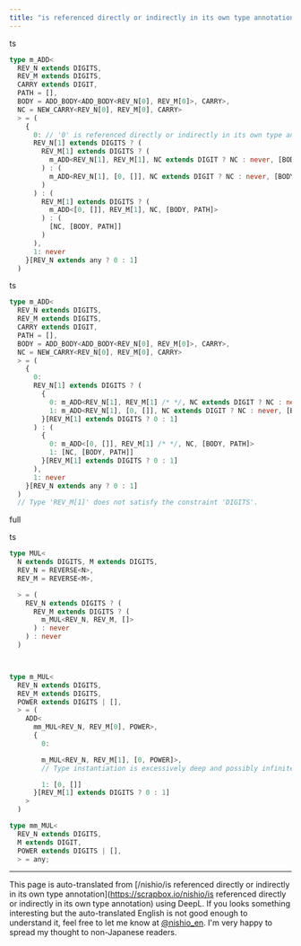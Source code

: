 ```yaml
---
title: "is referenced directly or indirectly in its own type annotation"
---
```


ts

```typescript
type m_ADD<
  REV_N extends DIGITS,
  REV_M extends DIGITS,
  CARRY extends DIGIT,
  PATH = [],
  BODY = ADD_BODY<ADD_BODY<REV_N[0], REV_M[0]>, CARRY>,
  NC = NEW_CARRY<REV_N[0], REV_M[0], CARRY>
  > = (
    {
      0: // '0' is referenced directly or indirectly in its own type annotation.
      REV_N[1] extends DIGITS ? (
        REV_M[1] extends DIGITS ? (
          m_ADD<REV_N[1], REV_M[1], NC extends DIGIT ? NC : never, [BODY, PATH]>
        ) : (
          m_ADD<REV_N[1], [0, []], NC extends DIGIT ? NC : never, [BODY, PATH]>
        )
      ) : (
        REV_M[1] extends DIGITS ? (
          m_ADD<[0, []], REV_M[1], NC, [BODY, PATH]>
        ) : (
          [NC, [BODY, PATH]]
        )
      ),
      1: never
    }[REV_N extends any ? 0 : 1]
  )
```


ts

```typescript
type m_ADD<
  REV_N extends DIGITS,
  REV_M extends DIGITS,
  CARRY extends DIGIT,
  PATH = [],
  BODY = ADD_BODY<ADD_BODY<REV_N[0], REV_M[0]>, CARRY>,
  NC = NEW_CARRY<REV_N[0], REV_M[0], CARRY>
  > = (
    {
      0:
      REV_N[1] extends DIGITS ? (
        {
          0: m_ADD<REV_N[1], REV_M[1] /* */, NC extends DIGIT ? NC : never, [BODY, PATH]>
          1: m_ADD<REV_N[1], [0, []], NC extends DIGIT ? NC : never, [BODY, PATH]>
        }[REV_M[1] extends DIGITS ? 0 : 1]
      ) : (
        {
          0: m_ADD<[0, []], REV_M[1] /* */, NC, [BODY, PATH]>
          1: [NC, [BODY, PATH]]
        }[REV_M[1] extends DIGITS ? 0 : 1]
      ),
      1: never
    }[REV_N extends any ? 0 : 1]
  )
  // Type 'REV_M[1]' does not satisfy the constraint 'DIGITS'.
```




full

ts

```typescript
type MUL<
  N extends DIGITS, M extends DIGITS,
  REV_N = REVERSE<N>,
  REV_M = REVERSE<M>,

  > = (
    REV_N extends DIGITS ? (
      REV_M extends DIGITS ? (
        m_MUL<REV_N, REV_M, []>
      ) : never
    ) : never
  )



type m_MUL<
  REV_N extends DIGITS,
  REV_M extends DIGITS,
  POWER extends DIGITS | [],
  > = (
    ADD<
      mm_MUL<REV_N, REV_M[0], POWER>,
      {
        0:

        m_MUL<REV_N, REV_M[1], [0, POWER]>,
        // Type instantiation is excessively deep and possibly infinite.

        1: [0, []]
      }[REV_M[1] extends DIGITS ? 0 : 1]
    >
  )

type mm_MUL<
  REV_N extends DIGITS,
  M extends DIGIT,
  POWER extends DIGITS | [],
  > = any;
```




---
This page is auto-translated from [/nishio/is referenced directly or indirectly in its own type annotation](https://scrapbox.io/nishio/is referenced directly or indirectly in its own type annotation) using DeepL. If you looks something interesting but the auto-translated English is not good enough to understand it, feel free to let me know at [@nishio_en](https://twitter.com/nishio_en). I'm very happy to spread my thought to non-Japanese readers.